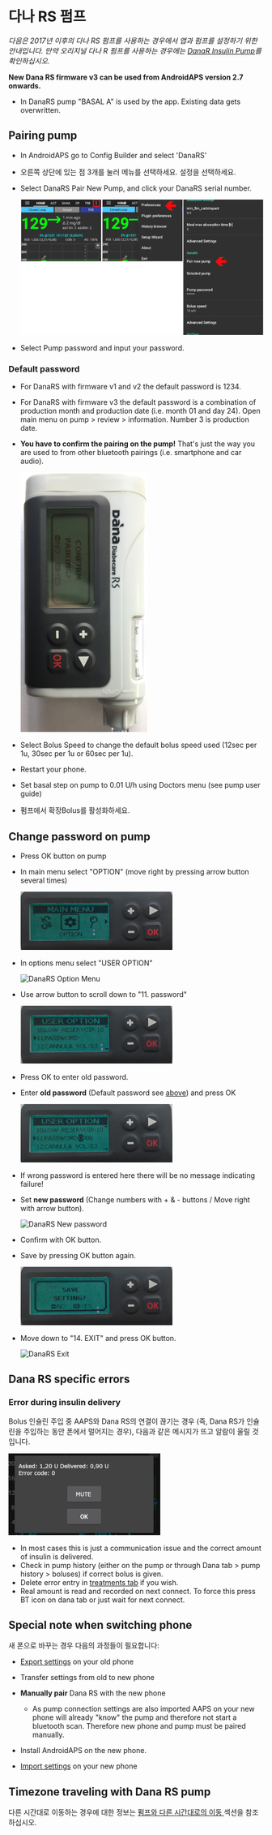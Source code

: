 # 다나 RS 펌프

*다음은 2017년 이후의 다나 RS 펌프를 사용하는 경우에서 앱과 펌프를 설정하기 위한 안내입니다. 만약 오리지널 다나 R 펌프를 사용하는 경우에는 [DanaR Insulin Pump](./DanaR-Insulin-Pump)를 확인하십시오.*

**New Dana RS firmware v3 can be used from AndroidAPS version 2.7 onwards.**

* In DanaRS pump "BASAL A" is used by the app. Existing data gets overwritten.

## Pairing pump

* In AndroidAPS go to Config Builder and select 'DanaRS'

* 오른쪽 상단에 있는 점 3개를 눌러 메뉴를 선택하세요. 설정을 선택하세요.

* Select DanaRS Pair New Pump, and click your DanaRS serial number.
    
    ![AAPS pair Dana RS](../images/AAPS_DanaRSPairing.png)

* Select Pump password and input your password.

### Default password

* For DanaRS with firmware v1 and v2 the default password is 1234.
* For DanaRS with firmware v3 the default password is a combination of production month and production date (i.e. month 01 and day 24). Open main menu on pump > review > information. Number 3 is production date.

* **You have to confirm the pairing on the pump!** That's just the way you are used to from other bluetooth pairings (i.e. smartphone and car audio).
    
    ![Dana RS confirmation pairing](../images/DanaRS_Pairing.png)

* Select Bolus Speed to change the default bolus speed used (12sec per 1u, 30sec per 1u or 60sec per 1u).

* Restart your phone.
* Set basal step on pump to 0.01 U/h using Doctors menu (see pump user guide)
* 펌프에서 확장Bolus를 활성화하세요.

## Change password on pump

* Press OK button on pump
* In main menu select "OPTION" (move right by pressing arrow button several times)
    
    ![DanaRS Main Menu](../images/DanaRSPW_01_MainMenu.png)

* In options menu select "USER OPTION"
    
    ![DanaRS Option Menu](../images/DanaRSPW_02_OptionMenu.png)

* Use arrow button to scroll down to "11. password"
    
    ![DanaRS 11. Password](../images/DanaRSPW_03_11PW.png)

* Press OK to enter old password.

* Enter **old password** (Default password see [above](#default-password)) and press OK
    
    ![DanaRS Enter old password](../images/DanaRSPW_04_11PWenter.png)

* If wrong password is entered here there will be no message indicating failure!

* Set **new password** (Change numbers with + & - buttons / Move right with arrow button).
    
    ![DanaRS New password](../images/DanaRSPW_05_PWnew.png)

* Confirm with OK button.

* Save by pressing OK button again.
    
    ![DanaRS Save new password](../images/DanaRSPW_06_PWnewSave.png)

* Move down to "14. EXIT" and press OK button.
    
    ![DanaRS Exit](../images/DanaRSPW_07_Exit.png)

## Dana RS specific errors

### Error during insulin delivery

Bolus 인슐린 주입 중 AAPS와 Dana RS의 연결이 끊기는 경우 (즉, Dana RS가 인슐린을 주입하는 동안 폰에서 멀어지는 경우), 다음과 같은 메시지가 뜨고 알람이 울릴 것입니다.

![인슐린 주입 알람](../images/DanaRS_Error_bolus.png)

* In most cases this is just a communication issue and the correct amount of insulin is delivered.
* Check in pump history (either on the pump or through Dana tab > pump history > boluses) if correct bolus is given.
* Delete error entry in [treatments tab](../Getting-Started/Screenshots#carb-correction) if you wish.
* Real amount is read and recorded on next connect. To force this press BT icon on dana tab or just wait for next connect.

## Special note when switching phone

새 폰으로 바꾸는 경우 다음의 과정들이 필요합니다:

* [Export settings](../Usage/ExportImportSettings.html#export-settings) on your old phone
* Transfer settings from old to new phone
* **Manually pair** Dana RS with the new phone
    
    * As pump connection settings are also imported AAPS on your new phone will already "know" the pump and therefore not start a bluetooth scan. Therefore new phone and pump must be paired manually.
* Install AndroidAPS on the new phone.
* [Import settings](../Usage/ExportImportSettings.html#import-settings) on your new phone

## Timezone traveling with Dana RS pump

다른 시간대로 이동하는 경우에 대한 정보는 [펌프와 다른 시간대로의 이동 ](../Usage/Timezone-traveling#danarv2-danars) 섹션을 참조하십시오.